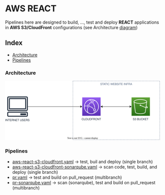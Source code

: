 # AWS REACT
Pipelines here are designed to build, ...,  test and  deploy **REACT** applications in  **AWS S3/CloudFront** configurations (see Architecture [diagram](#architecture))

## Index
- [Architecture](#architecture)
- [Pipelines](#pipelines)
### Architecture

![Architecture Diagram](/svg/front/aws-s3-cloudfront.svg)

### Pipelines
- [aws-react-s3-cloudfront.yaml](./react-aws-s3-cloudfront.yaml) -> test, buil and deploy (single branch)
- [aws-react-s3-cloudfront-sonarqube.yaml](./react-aws-s3-cloudfront-sonarqube.yaml) -> scan code, test, build, and deploy (single branch)
- [pr.yaml](./pr.yaml) -> test and build on pull_request (multibranch)
- [pr-sonarqube.yaml](./pr-sonarqube.yaml) -> scan (sonarqube), test and build on pull_request (multibranch)

